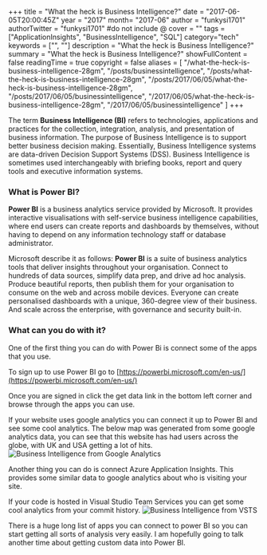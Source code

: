 +++
title = "What the heck is Business Intelligence?"
date = "2017-06-05T20:00:45Z"
year = "2017"
month= "2017-06"
author = "funkysi1701"
authorTwitter = "funkysi1701" #do not include @
cover = ""
tags = ["ApplicationInsights",  "BusinessIntelligence", "SQL"]
category="tech"
keywords = ["", ""]
description =  "What the heck is Business Intelligence?"
summary = "What the heck is Business Intelligence?"
showFullContent = false
readingTime = true
copyright = false
aliases = [
    "/what-the-heck-is-business-intelligence-28gm",
    "/posts/businessintelligence",
    "/posts/what-the-heck-is-business-intelligence-28gm",
    "/posts/2017/06/05/what-the-heck-is-business-intelligence-28gm",
    "/posts/2017/06/05/businessintelligence",
    "/2017/06/05/what-the-heck-is-business-intelligence-28gm",
    "/2017/06/05/businessintelligence"
]
+++

The term **Business Intelligence (BI)** refers to technologies, applications and practices for the collection, integration, analysis, and presentation of business information. The purpose of Business Intelligence is to support better business decision making. Essentially, Business Intelligence systems are data-driven Decision Support Systems (DSS). Business Intelligence is sometimes used interchangeably with briefing books, report and query tools and executive information systems.

### What is Power BI?

**Power BI** is a business analytics service provided by Microsoft. It provides interactive visualisations with self-service business intelligence capabilities, where end users can create reports and dashboards by themselves, without having to depend on any information technology staff or database administrator.

Microsoft describe it as follows: **Power BI** is a suite of business analytics tools that deliver insights throughout your organisation. Connect to hundreds of data sources, simplify data prep, and drive ad hoc analysis. Produce beautiful reports, then publish them for your organisation to consume on the web and across mobile devices. Everyone can create personalised dashboards with a unique, 360-degree view of their business. And scale across the enterprise, with governance and security built-in.

### What can you do with it?

One of the first thing you can do with Power Bi is connect some of the apps that you use.

To sign up to use Power BI go to [https://powerbi.microsoft.com/en-us/](https://powerbi.microsoft.com/en-us/)

Once you are signed in click the get data link in the bottom left corner and browse through the apps you can use.

If your website uses google analytics you can connect it up to Power BI and see some cool analytics. The below map was generated from some google analytics data, you can see that this website has had users across the globe, with UK and USA getting a lot of hits. ![Business Intelligence from Google Analytics](https://storageaccountblog9f5d.blob.core.windows.net/blazor/wp-content/uploads/2017/06/Capture.jpg?resize=662%2C349&ssl=1)

Another thing you can do is connect Azure Application Insights. This provides some similar data to google analytics about who is visiting your site.

If your code is hosted in Visual Studio Team Services you can get some cool analytics from your commit history. ![Business Intelligence from VSTS](https://storageaccountblog9f5d.blob.core.windows.net/blazor/wp-content/uploads/2017/06/Capture-1.jpg?resize=662%2C177&ssl=1)

There is a huge long list of apps you can connect to power BI so you can start getting all sorts of analysis very easily. I am hopefully going to talk another time about getting custom data into Power BI.